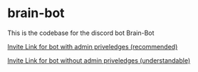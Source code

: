 # brain-bot
This is the codebase for the discord bot Brain-Bot

<a href='https://discord.com/api/oauth2/authorize?client_id=929246560993312860&permissions=8&scope=bot' target='_blank'>Invite Link for bot with admin priveledges (recommended)</a> 

<a href='https://discord.com/api/oauth2/authorize?client_id=929246560993312860&permissions=275737004067&scope=bot' target='_blank'>Invite Link for bot without admin priveledges (understandable) </a>
